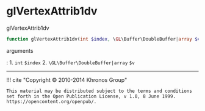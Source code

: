 # glVertexAttrib1dv
glVertexAttrib1dv

```php
function glVertexAttrib1dv(int $index, \GL\Buffer\DoubleBuffer|array $v) : void
```



arguments

:    1. `int` `$index` 
    2. `\GL\Buffer\DoubleBuffer|array` `$v` 



---
     

!!! cite "Copyright © 2010-2014 Khronos Group"

    This material may be distributed subject to the terms and conditions set forth in the Open Publication License, v 1.0, 8 June 1999. https://opencontent.org/openpub/.